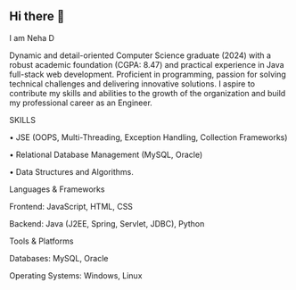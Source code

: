 ## Hi there 👋
I am Neha D


Dynamic and detail-oriented Computer Science graduate (2024) with a robust academic foundation (CGPA: 8.47) and practical experience in Java full-stack web development. Proficient in programming, passion for solving technical challenges and delivering innovative solutions. I aspire to contribute my skills and abilities to the growth of the organization and build my professional career as an Engineer.


SKILLS


•	JSE (OOPS, Multi-Threading, Exception Handling, Collection Frameworks)

•	Relational Database Management (MySQL, Oracle)

•	Data Structures and Algorithms.



Languages & Frameworks


Frontend: JavaScript, HTML, CSS

Backend: Java (J2EE, Spring, Servlet, JDBC), Python



Tools & Platforms 


Databases: MySQL, Oracle

Operating Systems: Windows, Linux


<!--
**NehaDNaik30/NehaDNaik30** is a ✨ _special_ ✨ repository because its `README.md` (this file) appears on your GitHub profile.

Here are some ideas to get you started:

- 🔭 I’m currently working on ...
- 🌱 I’m currently learning ...
- 👯 I’m looking to collaborate on ...
- 🤔 I’m looking for help with ...
- 💬 Ask me about ...
- 📫 How to reach me: ...
- 😄 Pronouns: ...
- ⚡ Fun fact: ...
-->
